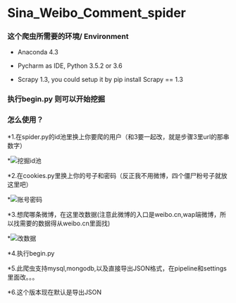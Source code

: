 # Sina_Weibo_Comment_spider

### 这个爬虫所需要的环境/ Environment
* Anaconda 4.3

* Pycharm as IDE, Python 3.5.2 or 3.6

* Scrapy 1.3, you could setup it by pip install Scrapy == 1.3

### 执行begin.py 则可以开始挖掘

### 怎么使用？
*1.在spider.py的id池里换上你要爬的用户（和3要一起改，就是步骤3里url的那串数字）

*![挖掘id池](http://p1.bpimg.com/4851/5d530e26aab3c496.png)

*2.在cookies.py里换上你的号子和密码（反正我不用微博，四个僵尸粉号子就放这里吧）

*![账号密码](http://i1.piimg.com/4851/0999f9ac4345bc5d.png)

*3.想爬哪条微博，在这里改数据(注意此微博的入口是weibo.cn,wap端微博，所以找需要的数据得从weibo.cn里面找)

*![改数据](http://p1.bpimg.com/4851/e80a8f759cd8043d.png)

*4.执行begin.py

*5.此爬虫支持mysql,mongodb,以及直接导出JSON格式，在pipeline和settings里面改。。。

*6.这个版本现在默认是导出JSON
